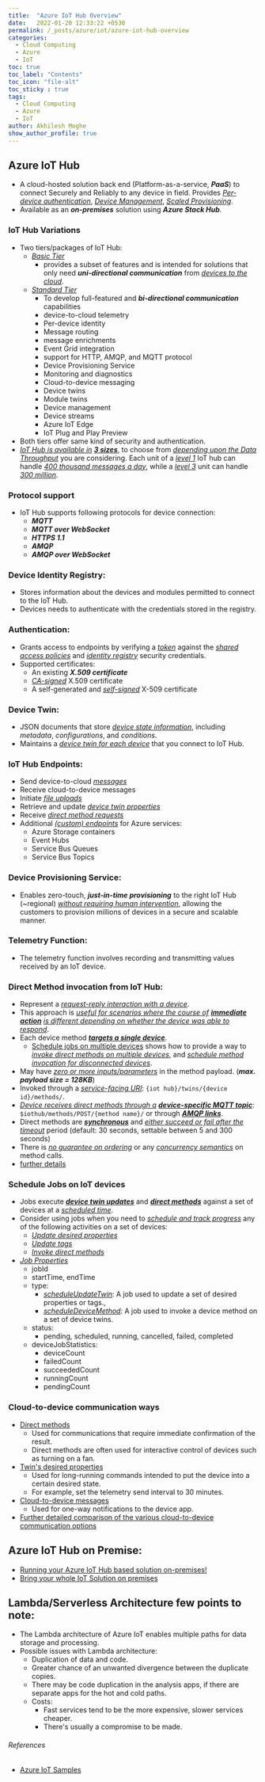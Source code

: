 ```yaml
---
title:  "Azure IoT Hub Overview"
date:   2022-01-20 12:33:22 +0530
permalink: /_posts/azure/iot/azure-iot-hub-overview
categories:
  - Cloud Computing
  - Azure
  - IoT
toc: true
toc_label: "Contents"
toc_icon: "file-alt"
toc_sticky : true
tags:
  - Cloud Computing
  - Azure
  - IoT
author: Akhilesh Moghe
show_author_profile: true
---
```


## Azure IoT Hub
- A cloud-hosted solution back end (Platform-as-a-service, __*PaaS*__) to connect Securely and Reliably to any device in field. Provides *<u>Per-device authentication</u>*, *<u>Device Management</u>*, *<u>Scaled Provisioning</u>*.
- Available as an __*on-premises*__ solution using __*Azure Stack Hub*__.

### IoT Hub Variations
- Two tiers/packages of IoT Hub:
  - *<u>Basic Tier</u>*
    - provides a subset of features and is intended for solutions that only need __*uni-directional communication*__ from *<u>devices to the cloud</u>*.
  - *<u>Standard Tier</u>*
    - To develop full-featured and __*bi-directional communication*__ capabilities
    - device-to-cloud telemetry
    - Per-device identity
    - Message routing
    - message enrichments
    - Event Grid integration
    - support for HTTP, AMQP, and MQTT protocol
    - Device Provisioning Service
    - Monitoring and diagnostics
    - Cloud-to-device messaging
    - Device twins
    - Module twins
    - Device management
    - Device streams
    - Azure IoT Edge
    - IoT Plug and Play Preview
- Both tiers offer same kind of security and authentication. 
- *<u>IoT Hub is available in</u>* __*<u>3 sizes</u>*__, to choose from *<u>depending upon the Data Throughput</u>* you are considering. Each unit of a *<u>level 1</u>* IoT hub can handle *<u>400 thousand messages a day</u>*, while a *<u>level 3</u>* unit can handle *<u>300 million</u>*.

### Protocol support
- IoT Hub supports following protocols for device connection:
  - __*MQTT*__
  - __*MQTT over WebSocket*__
  - __*HTTPS 1.1*__
  - __*AMQP*__
  - __*AMQP over WebSocket*__

### Device Identity Registry:
- Stores information about the devices and modules permitted to connect to the IoT Hub.
- Devices needs to authenticate with the credentials stored in the registry.

### Authentication:
- Grants access to endpoints by verifying a *<u>token</u>* against the *<u>shared access policies</u>* and *<u>identity registry</u>* security credentials. 
- Supported certificates: 
  - An existing __*X.509 certificate*__
  - *<u>CA-signed</u>* X.509 certificate
  - A self-generated and *<u>self-signed</u>* X-509 certificate

### Device Twin:
- JSON documents that store *<u>device state information</u>*, including *metadata*, *configurations*, and *conditions*.
- Maintains a *<u>device twin for each device</u>* that you connect to IoT Hub.

### IoT Hub Endpoints:
- Send device-to-cloud *<u>messages</u>*
- Receive cloud-to-device messages
- Initiate *<u>file uploads</u>*
- Retrieve and update *<u>device twin properties</u>*
- Receive *<u>direct method requests</u>*
- Additional *<u>(custom) endpoints</u>* for Azure services:
  - Azure Storage containers
  - Event Hubs
  - Service Bus Queues
  - Service Bus Topics

### Device Provisioning Service:
- Enables zero-touch, __*just-in-time provisioning*__ to the right IoT Hub (~regional) *<u>without requiring human intervention</u>*, allowing the customers to provision millions of devices in a secure and scalable manner.

### Telemetry Function:
- The telemetry function involves recording and transmitting values received by an IoT device.

### Direct Method invocation from IoT Hub:
- Represent a *<u>request-reply interaction with a device</u>*.
- This approach is *<u>useful for scenarios where the course of</u>* __*<u>immediate action</u>*__ *<u>is different depending on whether the device was able to respond</u>*.
- Each device method __*<u>targets a single device</u>*__.
  - [Schedule jobs on multiple devices](https://docs.microsoft.com/en-us/azure/iot-hub/iot-hub-devguide-jobs) shows how to provide a way to *<u>invoke direct methods on multiple devices</u>*, and *<u>schedule method invocation for disconnected devices</u>*.
- May have *<u>zero or more inputs/parameters</u>* in the method payload. (__*max. payload size = 128KB*__)
- Invoked through a *<u>service-facing URI</u>*: `{iot hub}/twins/{device id}/methods/`.
- *<u>Device receives direct methods through a</u>* __*<u>device-specific MQTT topic</u>*__: `$iothub/methods/POST/{method name}/` or through __*<u>AMQP links</u>*__.
- Direct methods are __*<u>synchronous</u>*__ and *<u>either succeed or fail after the timeout</u>* period (default: 30 seconds, settable between 5 and 300 seconds)
- There is *<u>no guarantee on ordering</u>* or any *<u>concurrency semantics</u>* on method calls. 
- [further details](https://docs.microsoft.com/en-us/azure/iot-hub/iot-hub-devguide-direct-methods)

### Schedule Jobs on IoT devices
- Jobs execute __*<u>device twin updates</u>*__ and __*<u>direct methods</u>*__ against a set of devices at a *<u>scheduled time</u>*.
- Consider using jobs when you need to *<u>schedule and track progress</u>* any of the following activities on a set of devices:
  - *<u>Update desired properties</u>*
  - *<u>Update tags</u>*
  - *<u>Invoke direct methods</u>*
- [*<u>Job Properties</u>*](https://docs.microsoft.com/en-us/azure/iot-hub/iot-hub-devguide-jobs#jobs-properties)
  - jobId 
  - startTime, endTime 
  - type: 
    - *<u>scheduleUpdateTwin</u>*: A job used to update a set of desired properties or tags.,
    - *<u>scheduleDeviceMethod</u>*: A job used to invoke a device method on a set of device twins.
  - status:
    - pending, scheduled, running, cancelled, failed, completed
  - deviceJobStatistics:
    - deviceCount
    - failedCount
    - succeededCount
    - runningCount
    - pendingCount

### Cloud-to-device communication ways
- [Direct methods](https://docs.microsoft.com/en-us/azure/iot-hub/iot-hub-devguide-direct-methods)
  - Used for communications that require immediate confirmation of the result.
  - Direct methods are often used for interactive control of devices such as turning on a fan.
- [Twin's desired properties](https://docs.microsoft.com/en-us/azure/iot-hub/iot-hub-devguide-device-twins)
  - Used for long-running commands intended to put the device into a certain desired state.
  - For example, set the telemetry send interval to 30 minutes. 
- [Cloud-to-device messages](https://docs.microsoft.com/en-us/azure/iot-hub/iot-hub-devguide-messages-c2d)
  - Used for one-way notifications to the device app.
- [Further detailed comparison of the various cloud-to-device communication options](https://docs.microsoft.com/en-us/azure/iot-hub/iot-hub-devguide-c2d-guidance)

## Azure IoT Hub on Premise:
- [Running your Azure IoT Hub based solution on-premises!](https://techcommunity.microsoft.com/t5/internet-of-things/running-your-azure-iot-hub-based-solution-on-premises/ba-p/1835867)
- [Bring your whole IoT Solution on premises](https://www.youtube.com/watch?v=8jm6RvCGkaE&list=PL1ljc761XCiYVaDEfS4X-f493capyL-cL&index=41&ab_channel=MicrosoftIoTDevelopers)

## Lambda/Serverless Architecture few points to note:
- The Lambda architecture of Azure IoT enables multiple paths for data storage and processing.
- Possible issues with Lambda architecture:
  - Duplication of data and code.
  - Greater chance of an unwanted divergence between the duplicate copies.
  - There may be code duplication in the analysis apps, if there are separate apps for the hot and cold paths.
  - Costs:
    - Fast services tend to be the more expensive, slower services cheaper.
    - There's usually a compromise to be made.

###### References
- [Azure IoT Samples](https://github.com/orgs/Azure-Samples/repositories?q=iot&type=&language=&sort=)




